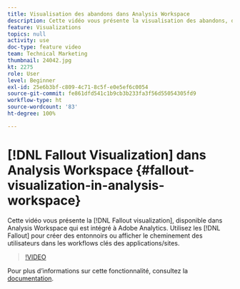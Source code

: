 ```yaml
---
title: Visualisation des abandons dans Analysis Workspace
description: Cette vidéo vous présente la visualisation des abandons, disponible dans Analysis Workspace qui est intégré à Adobe Analytics. Utilisez les abandons pour créer des entonnoirs ou afficher le cheminement des utilisateurs dans les workflows clés des applications/sites.
feature: Visualizations
topics: null
activity: use
doc-type: feature video
team: Technical Marketing
thumbnail: 24042.jpg
kt: 2275
role: User
level: Beginner
exl-id: 25e6b3bf-c809-4c71-8c5f-e0e5ef6c0054
source-git-commit: fe861dfd541c1b9cb3b233fa3f56d55054305fd9
workflow-type: ht
source-wordcount: '83'
ht-degree: 100%

---
```


# [!DNL Fallout Visualization] dans Analysis Workspace {#fallout-visualization-in-analysis-workspace}

Cette vidéo vous présente la [!DNL Fallout visualization], disponible dans Analysis Workspace qui est intégré à Adobe Analytics. Utilisez les [!DNL Fallout] pour créer des entonnoirs ou afficher le cheminement des utilisateurs dans les workflows clés des applications/sites.

>[!VIDEO](https://video.tv.adobe.com/v/24042/?quality=12)

Pour plus dʼinformations sur cette fonctionnalité, consultez la [documentation](https://experienceleague.adobe.com/docs/analytics/analyze/analysis-workspace/visualizations/fallout/fallout-flow.html?lang=fr).
